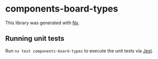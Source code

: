 # components-board-types

This library was generated with [Nx](https://nx.dev).

## Running unit tests

Run `nx test components-board-types` to execute the unit tests via [Jest](https://jestjs.io).
